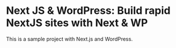 # Next JS & WordPress: Build rapid NextJS sites with Next & WP
This is a sample project with Next.js and WordPress.
